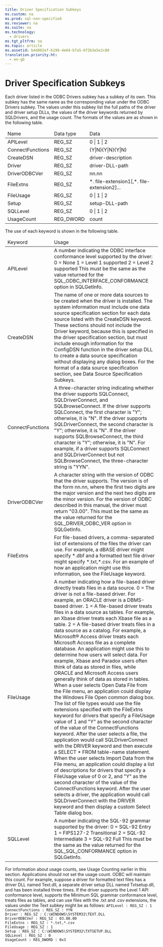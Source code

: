 ```yaml
---
title: Driver Specification Subkeys
ms.custom: na
ms.prod: sql-non-specified
ms.reviewer: na
ms.suite: na
ms.technology: 
  - drivers
ms.tgt_pltfrm: na
ms.topic: article
ms.assetid: b4d802ef-b199-4e64-b7a5-6f2b3e5e2c80
translation.priority.ht: 
  - en-gb
---
```

# Driver Specification Subkeys
<?xml version="1.0" encoding="utf-8"?>
<developerConceptualDocument xmlns="http://ddue.schemas.microsoft.com/authoring/2003/5" xmlns:xlink="http://www.w3.org/1999/xlink" xmlns:xsi="http://www.w3.org/2001/XMLSchema-instance" xsi:schemaLocation="http://ddue.schemas.microsoft.com/authoring/2003/5 http://dduestorage.blob.core.windows.net/ddueschema/developer.xsd">
  <introduction>
    <para>Each driver listed in the ODBC Drivers subkey has a subkey of its own. This subkey has the same name as the corresponding value under the ODBC Drivers subkey. The values under this subkey list the full paths of the driver and driver setup DLLs, the values of the driver keywords returned by <legacyBold>SQLDrivers</legacyBold>, and the usage count. The formats of the values are as shown in the following table.</para>
    <table xmlns:caps="http://schemas.microsoft.com/build/caps/2013/11">
      <thead>
        <tr>
          <TD>
            <para>Name</para>
          </TD>
          <TD>
            <para>Data type</para>
          </TD>
          <TD>
            <para>Data</para>
          </TD>
        </tr>
      </thead>
      <tbody>
        <tr>
          <TD>
            <para>APILevel</para>
          </TD>
          <TD>
            <para>REG_SZ</para>
          </TD>
          <TD>
            <para>
              <legacyBold>0 </legacyBold>|<legacyBold> 1 </legacyBold>|<legacyBold> 2</legacyBold></para>
          </TD>
        </tr>
        <tr>
          <TD>
            <para>ConnectFunctions</para>
          </TD>
          <TD>
            <para>REG_SZ</para>
          </TD>
          <TD>
            <para>{<legacyBold>Y</legacyBold>|<legacyBold>N</legacyBold>}{<legacyBold>Y</legacyBold>|<legacyBold>N</legacyBold>}{<legacyBold>Y</legacyBold>|<legacyBold>N</legacyBold>}</para>
          </TD>
        </tr>
        <tr>
          <TD>
            <para>CreateDSN</para>
          </TD>
          <TD>
            <para>REG_SZ</para>
          </TD>
          <TD>
            <para>
              <legacyItalic>driver-description</legacyItalic>
            </para>
          </TD>
        </tr>
        <tr>
          <TD>
            <para>Driver</para>
          </TD>
          <TD>
            <para>REG_SZ</para>
          </TD>
          <TD>
            <para>
              <legacyItalic>driver-DLL-path</legacyItalic>
            </para>
          </TD>
        </tr>
        <tr>
          <TD>
            <para>DriverODBCVer</para>
          </TD>
          <TD>
            <para>REG_SZ</para>
          </TD>
          <TD>
            <para>
              <legacyItalic>nn.nn</legacyItalic>
            </para>
          </TD>
        </tr>
        <tr>
          <TD>
            <para>FileExtns</para>
          </TD>
          <TD>
            <para>REG_SZ</para>
          </TD>
          <TD>
            <para>
              <legacyBold>*.</legacyBold> <legacyItalic>file-extension1</legacyItalic>[<legacyBold>,*.</legacyBold> <legacyItalic>file-extension2</legacyItalic>]...</para>
          </TD>
        </tr>
        <tr>
          <TD>
            <para>FileUsage</para>
          </TD>
          <TD>
            <para>REG_SZ</para>
          </TD>
          <TD>
            <para>
              <legacyBold>0 </legacyBold>|<legacyBold> 1 </legacyBold>|<legacyBold> 2</legacyBold></para>
          </TD>
        </tr>
        <tr>
          <TD>
            <para>Setup</para>
          </TD>
          <TD>
            <para>REG_SZ</para>
          </TD>
          <TD>
            <para>
              <legacyItalic>setup-DLL-path</legacyItalic>
            </para>
          </TD>
        </tr>
        <tr>
          <TD>
            <para>SQLLevel</para>
          </TD>
          <TD>
            <para>REG_SZ</para>
          </TD>
          <TD>
            <para>
              <legacyBold>0 </legacyBold>|<legacyBold> 1 </legacyBold>|<legacyBold> 2</legacyBold></para>
          </TD>
        </tr>
        <tr>
          <TD>
            <para>UsageCount</para>
          </TD>
          <TD>
            <para>REG_DWORD</para>
          </TD>
          <TD>
            <para>
              <legacyItalic>count</legacyItalic>
            </para>
          </TD>
        </tr>
      </tbody>
    </table>
    <para>The use of each keyword is shown in the following table.</para>
    <table xmlns:caps="http://schemas.microsoft.com/build/caps/2013/11">
      <thead>
        <tr>
          <TD>
            <para>Keyword</para>
          </TD>
          <TD>
            <para>Usage</para>
          </TD>
        </tr>
      </thead>
      <tbody>
        <tr>
          <TD>
            <para>
              <legacyBold>APILevel</legacyBold>
            </para>
          </TD>
          <TD>
            <para>A number indicating the ODBC interface conformance level supported by the driver:</para>
            <para>0 = None</para>
            <para>1 = Level 1 supported</para>
            <para>2 = Level 2 supported</para>
            <para>This must be the same as the value returned for the SQL_ODBC_INTERFACE_CONFORMANCE option in <legacyBold>SQLGetInfo</legacyBold>.</para>
          </TD>
        </tr>
        <tr>
          <TD>
            <para>
              <legacyBold>CreateDSN</legacyBold>
            </para>
          </TD>
          <TD>
            <para>The name of one or more data sources to be created when the driver is installed. The system information must include one data source specification section for each data source listed with the <legacyBold>CreateDSN</legacyBold> keyword. These sections should not include the <legacyBold>Driver</legacyBold> keyword, because this is specified in the driver specification section, but must include enough information for the <legacyBold>ConfigDSN</legacyBold> function in the driver setup DLL to create a data source specification without displaying any dialog boxes. For the format of a data source specification section, see <legacyLink xlink:href="d7e88a07-e6ab-4258-a45d-1ca21234fbec">Data Source Specification Subkeys</legacyLink>.</para>
          </TD>
        </tr>
        <tr>
          <TD>
            <para>
              <legacyBold>ConnectFunctions</legacyBold>
            </para>
          </TD>
          <TD>
            <para>A three-character string indicating whether the driver supports <legacyBold>SQLConnect</legacyBold>, <legacyBold>SQLDriverConnect</legacyBold>, and <legacyBold>SQLBrowseConnect</legacyBold>. If the driver supports <legacyBold>SQLConnect</legacyBold>, the first character is "Y"; otherwise, it is "N". If the driver supports <legacyBold>SQLDriverConnect</legacyBold>, the second character is "Y"; otherwise, it is "N". If the driver supports <legacyBold>SQLBrowseConnect</legacyBold>, the third character is "Y"; otherwise, it is "N". For example, if a driver supports <legacyBold>SQLConnect</legacyBold> and <legacyBold>SQLDriverConnect</legacyBold> but not <legacyBold>SQLBrowseConnect</legacyBold>, the three-character string is "YYN".</para>
          </TD>
        </tr>
        <tr>
          <TD>
            <para>
              <legacyBold>DriverODBCVer</legacyBold>
            </para>
          </TD>
          <TD>
            <para>A character string with the version of ODBC that the driver supports. The version is of the form <legacyItalic>nn.nn</legacyItalic>, where the first two digits are the major version and the next two digits are the minor version. For the version of ODBC described in this manual, the driver must return "03.00".</para>
            <para>This must be the same as the value returned for the SQL_DRIVER_ODBC_VER option in <legacyBold>SQLGetInfo</legacyBold>.</para>
          </TD>
        </tr>
        <tr>
          <TD>
            <para>
              <legacyBold>FileExtns</legacyBold>
            </para>
          </TD>
          <TD>
            <para>For file-based drivers, a comma-separated list of extensions of the files the driver can use. For example, a dBASE driver might specify *.dbf and a formatted text file driver might specify *.txt,*.csv. For an example of how an application might use this information, see the <legacyBold>FileUsage</legacyBold> keyword.</para>
          </TD>
        </tr>
        <tr>
          <TD>
            <para>
              <legacyBold>FileUsage</legacyBold>
            </para>
          </TD>
          <TD>
            <para>A number indicating how a file-based driver directly treats files in a data source.</para>
            <para>0 = The driver is not a file-based driver. For example, an ORACLE driver is a DBMS-based driver.</para>
            <para>1 = A file-based driver treats files in a data source as tables. For example, an Xbase driver treats each Xbase file as a table.</para>
            <para>2 = A file-based driver treats files in a data source as a catalog. For example, a Microsoft® Access driver treats each Microsoft Access file as a complete database.</para>
            <para>An application might use this to determine how users will select data. For example, Xbase and Paradox users often think of data as stored in files, while ORACLE and Microsoft Access users generally think of data as stored in tables.</para>
            <para>When a user selects <legacyBold>Open Data File</legacyBold> from the <legacyBold>File </legacyBold>menu, an application could display the <legacyBold>Windows File Open</legacyBold> common dialog box. The list of file types would use the file extensions specified with the <legacyBold>FileExtns</legacyBold> keyword for drivers that specify a <legacyBold>FileUsage</legacyBold> value of 1 and "Y" as the second character of the value of the <legacyBold>ConnectFunctions</legacyBold> keyword. After the user selects a file, the application would call <legacyBold>SQLDriverConnect</legacyBold> with the <legacyBold>DRIVER</legacyBold> keyword and then execute a <legacyBold>SELECT * FROM</legacyBold> <legacyBold><legacyItalic>table-name</legacyItalic></legacyBold> statement.</para>
            <para>When the user selects <legacyBold>Import Data</legacyBold> from the <legacyBold>File </legacyBold>menu, an application could display a list of descriptions for drivers that specify a <legacyBold>FileUsage</legacyBold> value of 0 or 2, and "Y" as the second character of the value of the <legacyBold>ConnectFunctions</legacyBold> keyword. After the user selects a driver, the application would call <legacyBold>SQLDriverConnect</legacyBold> with the <legacyBold>DRIVER</legacyBold> keyword and then display a custom <legacyBold>Select Table</legacyBold> dialog box.</para>
          </TD>
        </tr>
        <tr>
          <TD>
            <para>
              <legacyBold>SQLLevel</legacyBold>
            </para>
          </TD>
          <TD>
            <para>A number indicating the SQL-92 grammar supported by the driver:</para>
            <para>0 = SQL-92 Entry</para>
            <para>1 = FIPS127-2 Transitional</para>
            <para>2 = SQL-92 Intermediate</para>
            <para>3 = SQL-92 Full</para>
            <para>This must be the same as the value returned for the SQL_SQL_CONFORMANCE option in <legacyBold>SQLGetInfo</legacyBold>.</para>
          </TD>
        </tr>
      </tbody>
    </table>
    <para>For information about usage counts, see <legacyLink xlink:href="0678aee9-8256-463c-89dd-77b1a0dfdd60">Usage Counting</legacyLink> earlier in this section.</para>
    <para>Applications should not set the usage count. ODBC will maintain this count.</para>
    <para>For example, suppose a driver for formatted text files has a driver DLL named Text.dll, a separate driver setup DLL named Txtsetup.dll, and has been installed three times. If the driver supports the Level 1 API conformance level, supports the Minimum SQL grammar conformance level, treats files as tables, and can use files with the .txt and .csv extensions, the values under the Text subkey might be as follows:</para>
    <code>APILevel : REG_SZ : 1
ConnectFunctions : REG_SZ : YYN
Driver : REG_SZ : C:\WINDOWS\SYSTEM32\TEXT.DLL
DriverODBCVer : REG_SZ : 03.00.00
FileExtns : REG_SZ : *.txt,*.csv
FileUsage : REG_SZ : 1
Setup : REG_SZ : C:\WINDOWS\SYSTEM32\TXTSETUP.DLL
SQLLevel : REG_SZ : 0
UsageCount : REG_DWORD : 0x3</code>
  </introduction>
  <relatedTopics />
</developerConceptualDocument>